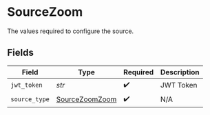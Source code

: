 # SourceZoom

The values required to configure the source.


## Fields

| Field                                                   | Type                                                    | Required                                                | Description                                             |
| ------------------------------------------------------- | ------------------------------------------------------- | ------------------------------------------------------- | ------------------------------------------------------- |
| `jwt_token`                                             | *str*                                                   | :heavy_check_mark:                                      | JWT Token                                               |
| `source_type`                                           | [SourceZoomZoom](../../models/shared/sourcezoomzoom.md) | :heavy_check_mark:                                      | N/A                                                     |
